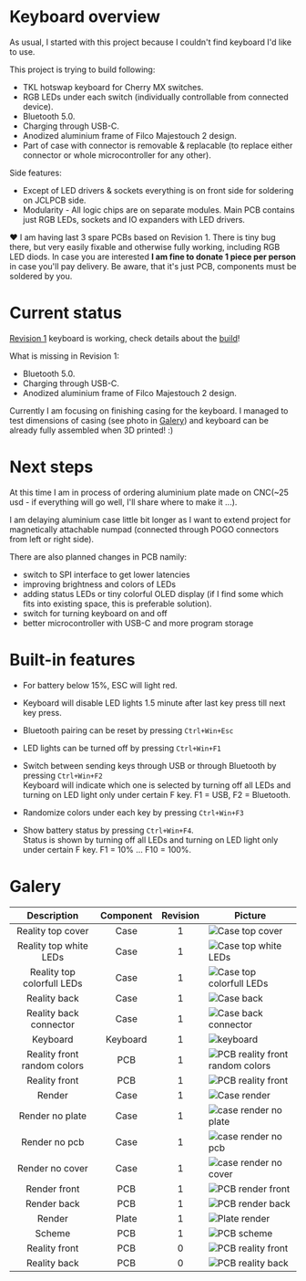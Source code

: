 # Keyboard overview
As usual, I started with this project because I couldn't find keyboard I'd like to use.

This project is trying to build following:
- TKL hotswap keyboard for Cherry MX switches.
- RGB LEDs under each switch (individually controllable from connected device).
- Bluetooth 5.0.
- Charging through USB-C.
- Anodized aluminium frame of Filco Majestouch 2 design.
- Part of case with connector is removable & replacable (to replace either connector or whole microcontroller for any other).

Side features:
- Except of LED drivers & sockets everything is on front side for soldering on JCLPCB side.
- Modularity - All logic chips are on separate modules. Main PCB contains just RGB LEDs, sockets and IO expanders with LED drivers.

❤️ I am having last 3 spare PCBs based on Revision 1. There is tiny bug there, but very easily fixable and otherwise fully working, including RGB LED diods.
In case you are interested **I am fine to donate 1 piece per person** in case you'll pay delivery. Be aware, that it's just PCB, components must be soldered by you.

# Current status
[Revision 1](changelog.md) keyboard is working, check details about the [build](docs/build_rev1.md)!

What is missing in Revision 1:
- Bluetooth 5.0.
- Charging through USB-C.
- Anodized aluminium frame of Filco Majestouch 2 design.

Currently I am focusing on finishing casing for the keyboard.
I managed to test dimensions of casing (see photo in [Galery](#Galery)) and keyboard can be already fully assembled when 3D printed! :)

# Next steps
At this time I am in process of ordering aluminium plate made on CNC(~25 usd - if everything will go well, I'll share where to make it ...).

I am delaying aluminium case little bit longer as I want to extend project for magnetically attachable numpad (connected through POGO connectors from left or right side).

There are also planned changes in PCB namily:
- switch to SPI interface to get lower latencies
- improving brightness and colors of LEDs
- adding status LEDs or tiny colorful OLED display (if I find some which fits into existing space, this is preferable solution).
- switch for turning keyboard on and off
- better microcontroller with USB-C and more program storage

# Built-in features
- For battery below 15%, ESC will light red.

- Keyboard will disable LED lights 1.5 minute after last key press till next key press.

- Bluetooth pairing can be reset by pressing ```Ctrl+Win+Esc```

- LED lights can be turned off by pressing ```Ctrl+Win+F1```

- Switch between sending keys through USB or through Bluetooth by pressing ```Ctrl+Win+F2```
<br/>Keyboard will indicate which one is selected by turning off all LEDs and turning on LED light only under certain F key. F1 = USB, F2 = Bluetooth.

- Randomize colors under each key by pressing ```Ctrl+Win+F3```

- Show battery status by pressing ```Ctrl+Win+F4```.
<br/>Status is shown by turning off all LEDs and turning on LED light only under certain F key. F1 = 10% ... F10 = 100%.

# Galery

| Description                 | Component | Revision | Picture                                                                          |
|:---------------------------:|:---------:|:--------:|----------------------------------------------------------------------------------|
| Reality top cover           | Case      | 1        | ![Case top cover](./docs/images/case_top_with_cover.jpeg)                        |
| Reality top white LEDs      | Case      | 1        | ![Case top white LEDs](./docs/images/case_top_white_leds.jpeg)                   |
| Reality top colorfull LEDs  | Case      | 1        | ![Case top colorfull LEDs](./docs/images/case_top_colorfull_leds.jpeg)           |
| Reality back                | Case      | 1        | ![Case back](./docs/images/case_back.jpeg)                                       |
| Reality back connector      | Case      | 1        | ![Case back connector](./docs/images/case_back_connector.jpeg)                   |
| Keyboard                    | Keyboard  | 1        | ![keyboard](./docs/images/keyboard_rev1.png)                                     |
| Reality front random colors | PCB       | 1        | ![PCB reality front random colors](./docs/images/pcb_real_front_rev1_colors.png) |
| Reality front               | PCB       | 1        | ![PCB reality front](./docs/images/pcb_real_front_rev1.png)                      |
| Render                      | Case      | 1        | ![Case render](./docs/images/case_render_full.png)                               |
| Render no plate             | Case      | 1        | ![case render no plate](./docs/images/case_render_without_plate.png)             |
| Render no pcb               | Case      | 1        | ![case render no pcb](./docs/images/case_render_without_pcb.png)                 |
| Render no cover             | Case      | 1        | ![case render no cover](./docs/images/case_render_without_cover.png)             |
| Render front                | PCB       | 1        | ![PCB render front](./docs/images/pcb_render_front_rev1.png)                     |
| Render back                 | PCB       | 1        | ![PCB render back](./docs/images/pcb_render_back_rev1.png)                       |
| Render                      | Plate     | 1        | ![Plate render](./docs/images/plate_rev1.png)                                    |
| Scheme                      | PCB       | 1        | ![PCB scheme](./docs/images/pcb_rev1.png)                                        |
| Reality front               | PCB       | 0        | ![PCB reality front](./docs/images/pcb_real_front_rev0.png)                      |
| Reality back                | PCB       | 0        | ![PCB reality back](./docs/images/pcb_real_back_rev0.png)                        |


